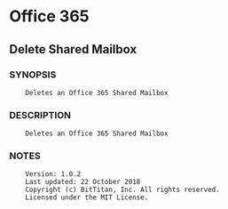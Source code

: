 # Office 365
## Delete Shared Mailbox
### SYNOPSIS
```
    Deletes an Office 365 Shared Mailbox
```
### DESCRIPTION
```
    Deletes an Office 365 Shared Mailbox
```
### NOTES
```
    Version: 1.0.2
    Last updated: 22 October 2018
    Copyright (c) BitTitan, Inc. All rights reserved.
    Licensed under the MIT License.
```

